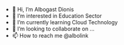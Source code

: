 - 👋 Hi, I’m Albogast Dionis
- 👀 I’m interested in Education Sector
- 🌱 I’m currently learning Cloud Technology 
- 💞️ I’m looking to collaborate on ...
- 📫 How to reach me @albolink

<!---
Alkiyogoma/Alkiyogoma is a ✨ special ✨ repository because its `README.md` (this file) appears on your GitHub profile.
You can click the Preview link to take a look at your changes.
--->
